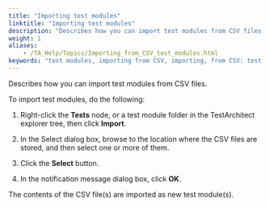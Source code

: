 ```yaml
--- 
title: "Importing test modules"
linktitle: "Importing test modules"
description: "Describes how you can import test modules from CSV files."
weight: 1
aliases: 
    - /TA_Help/Topics/Importing_from_CSV_test_modules.html
keywords: "test modules, importing from CSV, importing, from CSV: test modules, CSV, test modules"
---
```


Describes how you can import test modules from CSV files.

To import test modules, do the following:

1.  Right-click the **Tests** node, or a test module folder in the TestArchitect explorer tree, then click **Import**.

2.  In the Select dialog box, browse to the location where the CSV files are stored, and then select one or more of them.

3.  Click the **Select** button.

4.  In the notification message dialog box, click **OK**.


The contents of the CSV file\(s\) are imported as new test module\(s\).



